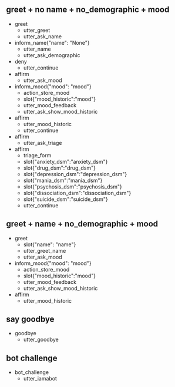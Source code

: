 <!-- ## greet + get name + check mood
* greet
  - utter_greet
  - utter_ask_name
* inform_name{"name": "name"}
  - utter_name
  - utter_ask_mood
* inform_mood{"mood": "mood"}
  - slot{"mood": "mood"}
  - utter_ask_triage
* inform_triage{"triage": "triage"}
  - slot{"triage": "triage"}
  - utter_triage_choice
  - action_debug_bot


## greet + name + demographic
* greet
  - utter_greet
  - utter_ask_name
* inform_name{"name": "name"}
  - utter_name
  - utter_ask_demographic
* affirm
  - demographic_form
  - slot{"age": 22}
  - slot{"gender": "Male"}
  - slot{"neighborhood": "DF"}
  - slot{"therapy": false}
  - slot{"ethnicity": "asian"}
  - slot{"work": false}
  - slot{"major": "Engineer"}
  - slot{"timeunb": 3}
  - utter_continue
* affirm
  - utter_ask_mood
* inform_mood{"mood": "mood"}
  - slot{"mood": "mood"}
  - action_store_mood
  - slot{"mood_historic":"mood_historic"}
  - utter_ask_mood_historic
* affirm
  - utter_mood_h
-->

## greet + no name + no_demographic + mood
* greet
  - utter_greet
  - utter_ask_name
* inform_name{"name": "None"}
  - utter_name
  - utter_ask_demographic
* deny
  - utter_continue
* affirm
  - utter_ask_mood
* inform_mood{"mood": "mood"}
  - action_store_mood
  - slot{"mood_historic":"mood"}
  - utter_mood_feedback
  - utter_ask_show_mood_historic
* affirm
  - utter_mood_historic
  - utter_continue
* affirm
  - utter_ask_triage
* affirm
  - triage_form
  - slot{"anxiety_dsm":"anxiety_dsm"}
  - slot{"drug_dsm":"drug_dsm"}
  - slot{"depression_dsm":"depression_dsm"}
  - slot{"mania_dsm":"mania_dsm"}
  - slot{"psychosis_dsm":"psychosis_dsm"}
  - slot{"dissociation_dsm":"dissociation_dsm"}
  - slot{"suicide_dsm":"suicide_dsm"}
  - utter_continue



## greet + name + no_demographic + mood
  * greet
    - slot{"name": "name"}
    - utter_greet_name
    - utter_ask_mood
  * inform_mood{"mood": "mood"}
    - action_store_mood
    - slot{"mood_historic":"mood"}
    - utter_mood_feedback
    - utter_ask_show_mood_historic
  * affirm
    - utter_mood_historic


<!--
* inform_mood{"mood": "mood"}
## greet + mood + triage
* greet
  - slot{"name":"name"}
  - utter_greet
  - utter_ask_mood
* inform_mood{"mood": "mood"}
  - slot{"mood": "mood"}
  - utter_mood_feedback
  - utter_continue
* affirm
  - utter_ask_triage
* affirm
  - utter_goodbye

## greet + mood + no_triage
* greet
  - slot{"name":"name"}
  - utter_greet
  - utter_ask_mood
* inform_mood{"mood": "mood"}
  - slot{"mood": "mood"}
  - utter_mood_feedback
  - utter_continue
* affirm
  - utter_ask_triage
* deny
  - utter_goodbye
<!--* inform_age{"age":"age"}
  - utter_ask_gender
* inform_gender{"gender":"gender"}
  - utter_ask_neighborhood
* inform_neighborhood{"neighborhood":"neighborhood"}
  - utter_ask_therapy
* inform_therapy{"therapy":"therapy"}
  - utter_ask_ethnicity
* inform_therapy{"ethnicity":"ethnicity"}
  - utter_ask_work
* inform_work{"work":"work"}
  - utter_ask_major
* inform_major{"major":"major"}
  - utter_ask_timeunb
* inform_timeunb{"timeunb":"timeunb"}
-->

## say goodbye
* goodbye
  - utter_goodbye

## bot challenge
* bot_challenge
  - utter_iamabot

